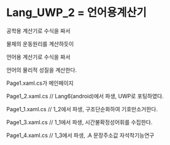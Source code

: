 # Lang_UWP_2 = 언어용계산기
공학용 계산기로 수식을 짜서<p>
물체의 운동원리를 계산하듯이<p>
언어용 계산기로 수식을 짜서<p>
언어의 물리적 성질을 계산한다.<p>
  <p>
Page1.xaml.cs가 메인페이지<p>
Page1_2.xaml.cs // Lang6(android)에서 파생, UWP로 포팅하였다.<p>
Page1_1.xaml.cs // 1_2에서 파생, 구조단순화하여 기호만소거한다.<p>
Page1_3.xaml.cs // 1_1에서 파생, 시간불확정성어휘를 수집한다.<p>
Page1_4.xaml.cs // 1_3에서 파생, .A 문장주소값 자석착기능연구<p> 
